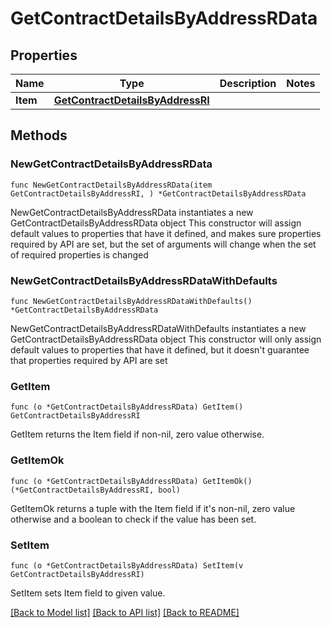 # GetContractDetailsByAddressRData

## Properties

Name | Type | Description | Notes
------------ | ------------- | ------------- | -------------
**Item** | [**GetContractDetailsByAddressRI**](GetContractDetailsByAddressRI.md) |  | 

## Methods

### NewGetContractDetailsByAddressRData

`func NewGetContractDetailsByAddressRData(item GetContractDetailsByAddressRI, ) *GetContractDetailsByAddressRData`

NewGetContractDetailsByAddressRData instantiates a new GetContractDetailsByAddressRData object
This constructor will assign default values to properties that have it defined,
and makes sure properties required by API are set, but the set of arguments
will change when the set of required properties is changed

### NewGetContractDetailsByAddressRDataWithDefaults

`func NewGetContractDetailsByAddressRDataWithDefaults() *GetContractDetailsByAddressRData`

NewGetContractDetailsByAddressRDataWithDefaults instantiates a new GetContractDetailsByAddressRData object
This constructor will only assign default values to properties that have it defined,
but it doesn't guarantee that properties required by API are set

### GetItem

`func (o *GetContractDetailsByAddressRData) GetItem() GetContractDetailsByAddressRI`

GetItem returns the Item field if non-nil, zero value otherwise.

### GetItemOk

`func (o *GetContractDetailsByAddressRData) GetItemOk() (*GetContractDetailsByAddressRI, bool)`

GetItemOk returns a tuple with the Item field if it's non-nil, zero value otherwise
and a boolean to check if the value has been set.

### SetItem

`func (o *GetContractDetailsByAddressRData) SetItem(v GetContractDetailsByAddressRI)`

SetItem sets Item field to given value.



[[Back to Model list]](../README.md#documentation-for-models) [[Back to API list]](../README.md#documentation-for-api-endpoints) [[Back to README]](../README.md)


